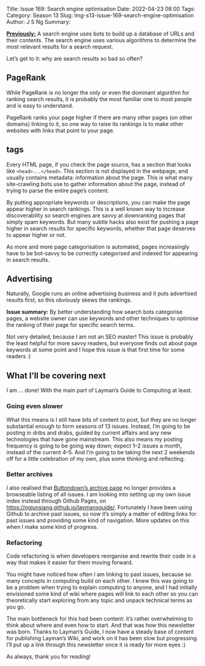 Title: Issue 169: Search engine optimisation
Date: 2022-04-23 08:00
Tags: 
Category: Season 13
Slug: lmg-s13-issue-169-search-engine-optimisation
Author: J S Ng
Summary: 

[**Previously:**](https://buttondown.email/laymansguide/archive/) A search engine uses bots to build up a database of URLs and their contents. The search engine uses various algorithms to determine the most relevant results for a search request.

Let’s get to it: why are search results so bad so often?

## PageRank

While PageRank is no longer the only or even the dominant algorithm for ranking search results, it is probably the most familiar one to most people and is easy to understand.

PageRank ranks your page higher if there are many other pages (on other domains) linking to it, so one way to raise its rankings is to make other websites with links that point to your page.

## <meta> tags

Every HTML page, if you check the page source, has a section that looks like `<head>...</head>`. This section is not displayed in the webpage, and usually contains metadata: information about the page. This is what many site-crawling bots use to gather information about the page, instead of trying to parse the entire page’s content.

By putting appropriate keywords or descriptions, you can make the page appear higher in search rankings. This is a well known way to increase discoverability so search engines are savvy at downranking pages that simply spam keywords. But many subtle hacks also exist for pushing a page higher in search results for specific keywords, whether that page deserves to appear higher or not.

As more and more page categorisation is automated, pages increasingly have to be bot-savvy to be correctly categorised and indexed for appearing in search results.

## Advertising

Naturally, Google runs an online advertising business and it puts advertised results first, so this obviously skews the rankings.

**Issue summary:** By better understanding how search bots categorise pages, a website owner can use keywords and other techniques to optimise the ranking of their page for specific search terms.

Not very detailed, because I am not an SEO master! This issue is probably the least helpful for more savvy readers, but everyone finds out about page keywords at some point and I hope this issue is that first time for some readers :)

## What I’ll be covering next

I am ... done! With the main part of Layman’s Guide to Computing at least.

### Going even slower

What this means is I still have bits of content to post, but they are no longer substantial enough to form seasons of 13 issues. Instead, I’m going to be posting in dribs and drabs, guided by current affairs and any new technologies that have gone mainstream. This also means my posting frequency is going to be going way down; expect 1–2 issues a month, instead of the current 4–5. And I’m going to be taking the next 2 weekends off for a little celebration of my own, plus some thinking and reflecting.

### Better archives

I also realised that [Buttondown’s archive page](https://buttondown.email/laymansguide/archive/) no longer provides a browseable listing of all issues. I am looking into setting up my own issue index instead through Github Pages, on https://ngjunsiang.github.io/laymansguide/. Fortunately I have been using Github to archive past issues, so now it’s simply a matter of editing links for past issues and providing some kind of navigation. More updates on this when I make some kind of progress.

### Refactoring

Code refactoring is when developers reorganise and rewrite their code in a way that makes it easier for them moving forward.

You might have noticed how often I am linking to past issues, because so many concepts in computing build on each other. I knew this was going to be a problem when trying to explain computing to anyone, and I had initially envisioned some kind of wiki where pages will link to each other so you can theoretically start exploring from any topic and unpack technical terms as you go.

The main bottleneck for this had been content: it’s rather overwhelming to think about where and even how to start. And that was how this newsletter was born. Thanks to Layman’s Guide, I now have a steady base of content for publishing Layman’s Wiki, and work on it has been slow but progressing. I’ll put up a link through this newsletter once it is ready for more eyes :)

As always, thank you for reading!
